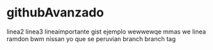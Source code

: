 # githubAvanzado
linea2
linea3
lineaimportante
gist ejemplo
wewwewqe
mmas
we
linea ramdon
bwm
nissan
yo que se
peruvian
branch branch
tag